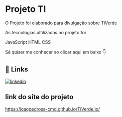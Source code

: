 
# Projeto TI 
O Projeto foi elaborado para divulgação sobre TiVerde

As tecnologias ultilizadas no projeto foi

JavaScript
HTML
CSS

Sé quiser me conhecer so clicar aqui em baixo 👇

## 🔗 Links
[![linkedin](https://img.shields.io/badge/linkedin-0A66C2?style=for-the-badge&logo=linkedin&logoColor=white)](https://www.linkedin.com/in/jo%C3%A3o-pedro-silva-antunes-a78767270/)


## link do site do projeto

https://joaopedrosa-cmd.github.io/TiVerde.io/

